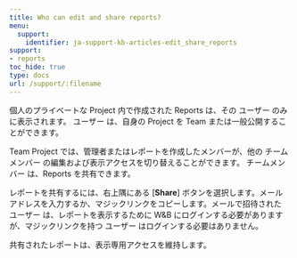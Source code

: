 ```yaml
---
title: Who can edit and share reports?
menu:
  support:
    identifier: ja-support-kb-articles-edit_share_reports
support:
- reports
toc_hide: true
type: docs
url: /support/:filename
---
```


個人のプライベートな Project 内で作成された Reports は、その ユーザー のみに表示されます。 ユーザー は、自身の Project を Team または一般公開することができます。

Team Project では、管理者またはレポートを作成したメンバーが、他の チームメンバー の編集および表示アクセスを切り替えることができます。 チームメンバー は、Reports を共有できます。

レポートを共有するには、右上隅にある [**Share**] ボタンを選択します。メールアドレスを入力するか、マジックリンクをコピーします。メールで招待された ユーザー は、レポートを表示するために W&B にログインする必要がありますが、マジックリンクを持つ ユーザー はログインする必要はありません。

共有されたレポートは、表示専用アクセスを維持します。
